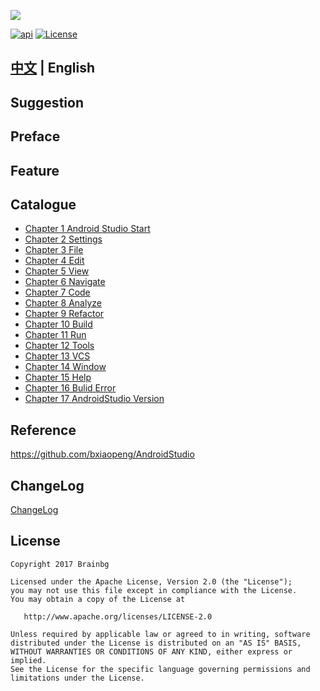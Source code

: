![](https://brian-1258565516.cos.ap-guangzhou.myqcloud.com/img/finallogo.png)




[![api][apiSvg]][api]
[![License][licenseSvg]][license]

##  [中文](/README.md) | English 

## Suggestion

## Preface

## Feature

## Catalogue
- [Chapter 1 Android Studio Start](/Article/第1章-AndroidStudio起步/README.md)
- [Chapter 2 Settings](/Article/第2章-Settings偏好设置/README.md)
- [Chapter 3 File](/Article/第3章-File文件/README.md)
- [Chapter 4 Edit](/Article/第4章-Edit编辑/README.md)
- [Chapter 5 View](/Article/第5章-View视图/README.md)
- [Chapter 6 Navigate](/Article/第6章-Navigate导航/README.md)
- [Chapter 7 Code](/Article/第7章-Code代码/README.md)
- [Chapter 8 Analyze](/Article/第8章-Analyze分析/README.md)
- [Chapter 9 Refactor](/Article/第9章-Refactor重构/README.md)
- [Chapter 10 Build](/Article/第10章-Build构建/README.md)
- [Chapter 11 Run](/Article/第11章-Run运行/README.md)
- [Chapter 12 Tools](/Article/第12章-Tools工具/README.md)
- [Chapter 13 VCS](/Article/第13章-VCS版本控制/README.md)
- [Chapter 14 Window](/Article/第14章-Window窗口/README.md)
- [Chapter 15 Help](/Article/第15章-Help帮助/README.md)
- [Chapter 16 Bulid Error](/Article/第16章-Bulid构建错误汇集/README.md)
- [Chapter 17 AndroidStudio Version](/Article/第17章-AndroidStudio版本/README.md)

## Reference
https://github.com/bxiaopeng/AndroidStudio

## ChangeLog
[ChangeLog](/ChangLog_EN.md)  

## License


    Copyright 2017 Brainbg

    Licensed under the Apache License, Version 2.0 (the "License");
    you may not use this file except in compliance with the License.
    You may obtain a copy of the License at

       http://www.apache.org/licenses/LICENSE-2.0

    Unless required by applicable law or agreed to in writing, software
    distributed under the License is distributed on an "AS IS" BASIS,
    WITHOUT WARRANTIES OR CONDITIONS OF ANY KIND, either express or implied.
    See the License for the specific language governing permissions and
    limitations under the License.

<!-- 许可证 -->
[licenseSvg]: https://img.shields.io/badge/License-Apache--2.0-brightgreen.svg
[license]: https://github.com/Brainbg/AndroidStudioHandbook/blob/master/LICENSE
<!-- API -->
[apiSvg]: https://img.shields.io/badge/API-19%2B-brightgreen.svg
[api]: https://android-arsenal.com/api?level=19